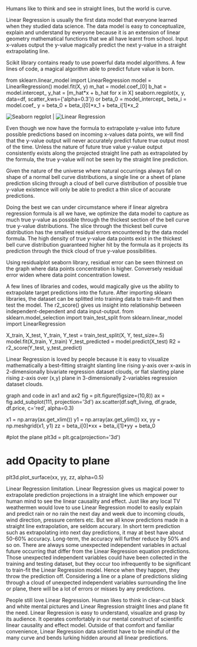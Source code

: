 Humans like to think and see in straight lines, but the world is curve.

Linear Regression is usually the first data model that everyone learned when they studied data science. The data model is easy to conceptualize, explain and understand by everyone because it is an extension of linear geometry mathematical functions that we all have learnt from school. Input x-values output the y-value magically predict the next y-value in a straight extrapolating line.

Scikit library contains ready to use powerful data model algorithms. A few lines of code, a magical algorithm able to predict future value is born.

from sklearn.linear_model import LinearRegression
model = LinearRegression()
model.fit(X, y)
m_hat = model.coef_[0]
b_hat = model.intercept_
y_hat = [m_hat*x + b_hat for x in X]
seaborn.regplot(x, y, data=df, scatter_kws={'alpha=0.3'})
or
beta_0 = model_intercept_
beta_i = model.coef_
y = beta_0 + beta_i[0]*x_1 + beta_i[1]*x_2


![Seaborn regplot](https://cocoisland.github.io/img/regplot.png) | ![Linear Regression](https://cocoisland.github.io/img/linearReg.png)



Even though we now have the formula to extrapolate y-value into future possible predictions based on incoming x-values data points, we will find that the y-value output will never accurately predict future true output most of the time. Unless the nature of future true value y-value output consistently exists along the projected straight line path as extrapolated by the formula, the true y-value will not be seen by the straight line prediction. 

Given the nature of the universe where natural occurrings always fall on shape of a normal bell curve distributions, a single line or a sheet of plane prediction slicing through a cloud of bell curve distribution of possible true y-value existence will only be able to predict a thin slice of accurate predictions.

Doing the best we can under circumstance where if linear algrebra regression formula is all we have, we optimize the data model to capture as much true y-value as possible through the thickest section of the bell curve true y-value distributions.
The slice through the thickest bell curve distribution has the smallest residual errors encountered by the data model formula. The high density of true y-value data points exist in the thickest bell curve distribution guaranteed higher hit by the formula as it projects its prediction through the thick cloud of true y-value possibilities.

Using residualplot seaborn library, residual error can be seen thinnest on the graph where data points concentration is higher. Conversely residual error widen where data point concentration lowest.




A few lines of libraries and codes, would magically give us the ability to extrapolate target predictions into the future. After importing sklearn libraries, the dataset can be splitted into training data to train-fit and then test the model. The r2_score() gives us insight into relationship between independent-dependent and data input-output.
from sklearn.model_selection import train_test_split
from sklearn.linear_model import LinearRegression

X_train, X_test, Y_train, Y_test = train_test_split(X, Y, test_size=.5)
model.fit(X_train, Y_train)
Y_test_predicted = model.predict(X_test)
R2 = r2_score(Y_test, y_test_predict)

Linear Regression is loved by people because it is easy to visualize mathematically a best-fitting straight slanting line rising y-axis over x-axis in 2-dimensionally bivariate regression dataset clouds, or flat slanting plane rising z-axis over (x,y) plane in 3-dimensionally 2-variables regression dataset clouds.

graph and code in ax1 and ax2
fig = plt.figure(figsize=(10,8))
ax = fig.add_subplot(111, projection='3d')
ax.scatter(df.sqft_living, df.grade, df.price, c='red', alpha=0.3)

x1 = np.array(ax.get_xlim())
y1 = np.array(ax.get_ylim())
xx, yy = np.meshgrid(x1, y1)
zz = beta_i[0]*xx + beta_i[1]*yy + beta_0

#plot the plane
plt3d = plt.gca(projection='3d')

# add Opacity to plane
plt3d.plot_surface(xx, yy, zz, alpha=0.5)

Linear Regression limitation.
Linear Regression gives us magical power to extrapolate prediction projections in a straight line which empower our human mind to see the linear causality and effect. Just like any local TV weathermen would love to use Linear Regression model to easily explain and predict rain or no rain the next day and week due to incoming clouds, wind direction, pressure centers etc. But we all know predictions made in a straight line extrapolation, are seldom accurary. In short term prediction such as extrapolating into next day predictions, it may at best have about 50-60% accuracy. Long-term, the accuracy will further reduce by 50% and so on. There are always some unexpected independent variables in actual future occurring that differ from the Linear Regression equation predictions. Those unexpected independent variables could have been collected in the training and testing dataset, but they occur too infrequently to be significant to train-fit the Linear Regression model. Hence when they happen, they throw the prediction off. Considering a line or a plane of predictions sliding through a cloud of unexpected independent variables surrounding the line or plane, there will be a lot of errors or misses by any predictions.

People still love Linear Regression.
Human likes to think in clear-cut black and white mental pictures and Linear Regression straight lines and plane fit the need. Linear Regression is easy to understand, visualize and grasp by its audience. It operates comfortably in our mental construct of scientific linear causality and effect model. Outside of that comfort and familiar convenience, Linear Regression data scientist have to be mindful of the many curve and bends lurking hidden around all linear predictions.


